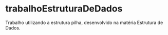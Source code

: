 # trabalhoEstruturaDeDados
Trabalho utilizando a estrutura pilha, desenvolvido na matéria Estrutura de Dados.
